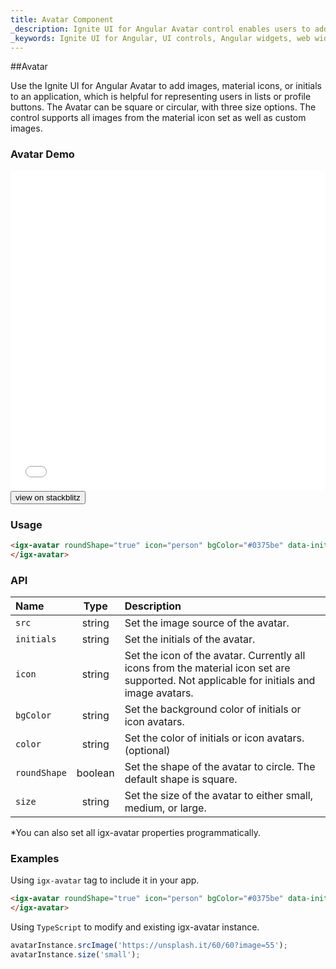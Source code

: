 ```yaml
---
title: Avatar Component
_description: Ignite UI for Angular Avatar control enables users to add images, material icons or initials within any application for instances such as a profile button.
_keywords: Ignite UI for Angular, UI controls, Angular widgets, web widgets, UI widgets, Angular, Native Angular Components Suite, Native Angular Controls, Native Angular Components Library, Angular Avatar component, Angular Avatar control
---
```


##Avatar

<p class="highlight">Use the Ignite UI for Angular Avatar to add images, material icons, or initials to an application, which is helpful for representing users in lists or profile buttons. The Avatar can be square or circular, with three size options. The control supports all images from the material icon set as well as custom images.</p>
<div class="divider"></div>

### Avatar Demo

<div class="sample-container loading" style="height:512px">
    <iframe id="avatar-sample-iframe" src='{environment:demosBaseUrl}/avatar' width="100%" height="100%" seamless frameBorder="0" onload="onSampleIframeContentLoaded(this);"></iframe>
</div>
<div>
    <button data-localize="stackblitz" class="stackblitz-btn" data-iframe-id="avatar-sample-iframe" data-demos-base-url="{environment:demosBaseUrl}">view on stackblitz</button>
</div>
<div class="divider--half"></div>

### Usage

```html
<igx-avatar roundShape="true" icon="person" bgColor="#0375be" data-init="SS">
</igx-avatar>
```

<div class="divider--half"></div>

### API

| Name         |  Type   | Description                                                                                                                              |
| :----------- | :-----: | :--------------------------------------------------------------------------------------------------------------------------------------- |
| `src`        | string  | Set the image source of the avatar.                                                                                                      |
| `initials`   | string  | Set the initials of the avatar.                                                                                                          |
| `icon`       | string  | Set the icon of the avatar. Currently all icons from the material icon set are supported. Not applicable for initials and image avatars. |
| `bgColor`    | string  | Set the background color of initials or icon avatars.                                                                                    |
| `color`      | string  | Set the color of initials or icon avatars. (optional)                                                                                    |
| `roundShape` | boolean | Set the shape of the avatar to circle. The default shape is square.                                                                      |
| `size`       | string  | Set the size of the avatar to either small, medium, or large.                                                                            |

<div class="divider--half"></div>
*You can also set all igx-avatar properties programmatically.
<div class="divider--half"></div>

### Examples

Using `igx-avatar` tag to include it in your app.

```html
<igx-avatar roundShape="true" icon="person" bgColor="#0375be" data-init="SS">
</igx-avatar>
```

Using `TypeScript` to modify and existing igx-avatar instance.

```typescript
avatarInstance.srcImage('https://unsplash.it/60/60?image=55');
avatarInstance.size('small');
```

<div class="divider--half"></div>

